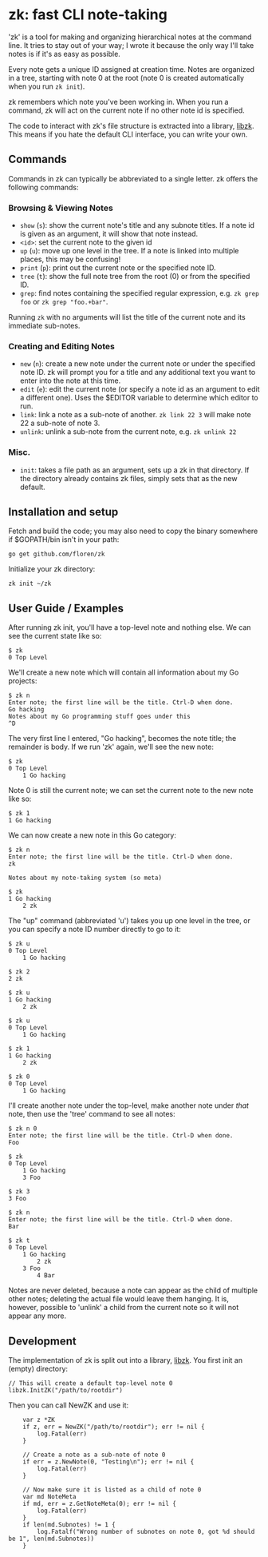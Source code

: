 # zk: fast CLI note-taking 

'zk' is a tool for making and organizing hierarchical notes at the command line. It tries to stay out of your way; I wrote it because the only way I'll take notes is if it's as easy as possible.

Every note gets a unique ID assigned at creation time. Notes are organized in a tree, starting with note 0 at the root (note 0 is created automatically when you run `zk init`).

zk remembers which note you've been working in. When you run a command, zk will act on the current note if no other note id is specified.

The code to interact with zk's file structure is extracted into a library, [libzk](https://pkg.go.dev/github.com/floren/zk/libzk). This means if you hate the default CLI interface, you can write your own.

## Commands

Commands in zk can typically be abbreviated to a single letter. zk offers the following commands:

### Browsing & Viewing Notes

* `show` (`s`): show the current note's title and any subnote titles. If a note id is given as an argument, it will show that note instead.
* `<id>`: set the current note to the given id
* `up` (`u`): move up one level in the tree. If a note is linked into multiple places, this may be confusing!
* `print` (`p`): print out the current note or the specified note ID.
* `tree` (`t`): show the full note tree from the root (0) or from the specified ID.
* `grep`: find notes containing the specified regular expression, e.g. `zk grep foo` or `zk grep "foo.+bar"`.

Running `zk` with no arguments will list the title of the current note and its immediate sub-notes.

### Creating and Editing Notes
* `new` (`n`): create a new note under the current note or under the specified note ID. zk will prompt you for a title and any additional text you want to enter into the note at this time.
* `edit` (`e`): edit the current note (or specify a note id as an argument to edit a different one). Uses the $EDITOR variable to determine which editor to run.
* `link`: link a note as a sub-note of another. `zk link 22 3` will make note 22 a sub-note of note 3.
* `unlink`: unlink a sub-note from the current note, e.g. `zk unlink 22`

### Misc.
* `init`: takes a file path as an argument, sets up a zk in that directory. If the directory already contains zk files, simply sets that as the new default.

## Installation and setup

Fetch and build the code; you may also need to copy the binary somewhere if $GOPATH/bin isn't in your path:

	go get github.com/floren/zk

Initialize your zk directory:

	zk init ~/zk

## User Guide / Examples

After running zk init, you'll have a top-level note and nothing else. We can see the current state like so:

	$ zk
	0 Top Level

We'll create a new note which will contain all information about my Go projects:

	$ zk n
	Enter note; the first line will be the title. Ctrl-D when done.
	Go hacking
	Notes about my Go programming stuff goes under this
	^D

The very first line I entered, "Go hacking", becomes the note title; the remainder is body. If we run 'zk' again, we'll see the new note:

	$ zk
	0 Top Level
		1 Go hacking

Note 0 is still the current note; we can set the current note to the new note like so:

	$ zk 1
	1 Go hacking

We can now create a new note in this Go category:

	$ zk n
	Enter note; the first line will be the title. Ctrl-D when done.
	zk
	
	Notes about my note-taking system (so meta)

	$ zk
	1 Go hacking
		2 zk

The "up" command (abbreviated 'u') takes you up one level in the tree, or you can specify a note ID number directly to go to it:

	$ zk u
	0 Top Level
		1 Go hacking

	$ zk 2
	2 zk

	$ zk u
	1 Go hacking
		2 zk

	$ zk u
	0 Top Level
		1 Go hacking

	$ zk 1
	1 Go hacking
		2 zk

	$ zk 0
	0 Top Level
		1 Go hacking

I'll create another note under the top-level, make another note under *that* note, then use the 'tree' command to see all notes:

	$ zk n 0
	Enter note; the first line will be the title. Ctrl-D when done.
	Foo

	$ zk
	0 Top Level
		1 Go hacking
		3 Foo

	$ zk 3
	3 Foo

	$ zk n
	Enter note; the first line will be the title. Ctrl-D when done.
	Bar

	$ zk t
	0 Top Level
		1 Go hacking
			2 zk
		3 Foo
			4 Bar

Notes are never deleted, because a note can appear as the child of multiple other notes; deleting the actual file would leave them hanging. It is, however, possible to 'unlink' a child from the current note so it will not appear any more.

## Development

The implementation of zk is split out into a library, [libzk](https://pkg.go.dev/github.com/floren/zk/libzk). You first init an (empty) directory:

```
// This will create a default top-level note 0
libzk.InitZK("/path/to/rootdir")
```

Then you can call NewZK and use it:

```
	var z *ZK
	if z, err = NewZK("/path/to/rootdir"); err != nil {
		log.Fatal(err)
	}

	// Create a note as a sub-note of note 0
	if err = z.NewNote(0, "Testing\n"); err != nil {
		log.Fatal(err)
	}

	// Now make sure it is listed as a child of note 0
	var md NoteMeta
	if md, err = z.GetNoteMeta(0); err != nil {
		log.Fatal(err)
	}
	if len(md.Subnotes) != 1 {
		log.Fatalf("Wrong number of subnotes on note 0, got %d should be 1", len(md.Subnotes))
	}
```